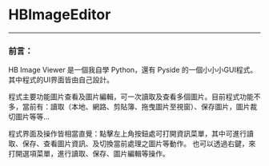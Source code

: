 # HBImageEditor

---  
### 前言：
HB Image Viewer 是一個我自學 Python，還有 Pyside 的一個小小小GUI程式。其中程式的UI界面皆由自己設計。    

程式主要功能圖片查看及圖片編輯，可一次讀取及查看多個圖片。目前程式功能不多，當前有：讀取（本地、網路、剪貼簿、拖曳圖片至視窗）、保存圖片，圖片裁切圖片等等...  

程式界面及操作皆相當直覺：點擊左上角按鈕處可打開資訊菜單，其中可進行讀取、保存、查看圖片資訊、及切換當前處理之圖片等動作。 
也可以透過右鍵，來打開選項菜單，進行讀取、保存、圖片編輯等操作。


